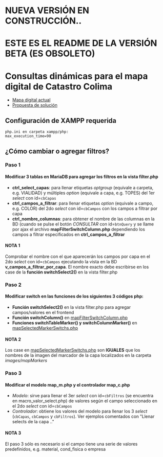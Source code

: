 # NUEVA VERSIÓN EN CONSTRUCCIÓN..
# ESTE ES EL README DE LA VERSIÓN BETA (ES OBSOLETO)
# Consultas dinámicas para el mapa digital de Catastro Colima

- [Mapa digital actual]
- [Propuesta de solución]

## Configuración de XAMPP requerida

```
php.ini en carpeta xampp/php:
max_execution_time=90
```

## ¿Cómo cambiar o agregar filtros?

### Paso 1
#### Modificar 3 tablas en MariaDB para agregar los filtros en la vista filter.php

- **ctrl_select_capas**: para llenar etiquetas *optgroup* (equivale a carpeta, e.g. VIALIDAD) y múltiples *option* (equivale a capa, e.g. TOPES) del 1er *select* con id=`cbCapas`
- **ctrl_campos_a_filtrar**: para llenar etiquetas *option* (equivale a campo, e.g. COLOR) del 2do *select* con id=`cbCampos` con los campos a filtrar por capa
- **ctrl_nombre_columnas**: para obtener el nombre de las columnas en la BD (cuando se pulse el botón *CONSULTAR* con id=`btnQuery` y se llame por ajax el archivo **mapFilterSwitchColumn.php** dependiendo los campos a filtrar especificados en **ctrl_campos_a_filtrar**
#### NOTA 1
Comprobar el nombre con el que aparecerán los campos por capa en el 2do *select* con id=`cbCampos` ejecutando la vista en la BD **v_campos_a_filtrar_por_capa**. El nombre exacto debe escribirse en los case de la **función switchSelect2()** en la vista filter.php

### Paso 2
#### Modificar switch en las funciones de los siguientes 3 códigos php:
- **Función switchSelect2()** en la vista filter.php para agregar campos/valores en el frontend
- **Función switchColumn()** en [mapFilterSwitchColumn.php](sqlqueries/mapFilterSwitchColumn.php)
- **Funciones switchTableMarker() y switchColumnMarker()** en [mapSelectedMarkerSwitchs.php](sqlqueries/mapSelectedMarkerSwitchs.php)
#### NOTA 2
Los case en [mapSelectedMarkerSwitchs.php](sqlqueries/mapSelectedMarkerSwitchs.php) son **IGUALES** que los nombres de la imagen del marcador de la capa localizados en la carpeta *images/mapMarkers*

### Paso 3
#### Modificar el modelo map_m.php y el controlador map_c.php
- *Modelo*: sirve para llenar el 3er *select* con id=`cbFiltros` (se encuentra en macro_valor_select.php) de valores según el campo seleccionado en el 2do *select* con id=`cbCampos`
- *Controlador*: obtiene los valores del modelo para llenar los 3 *select* (`cbCapas`, `cbCampos` y `cbFiltros`). Ver ejemplos comentados con "Llenar selects de la capa .."
#### NOTA 3
El paso 3 sólo es necesario si el campo tiene una serie de valores predefinidos, e.g. material, cond_fisica o empresa

[Mapa digital actual]: <http://www.catastrocolima.gob.mx/cartografia.html>
[Propuesta de solución]: <http://osint.ateneoitc.com>